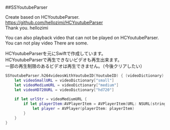 ##SSYoutubeParser

Create based on HCYoutubeParser.  
https://github.com/hellozimi/HCYoutubeParser  
Thank you. hellozimi

You can also playback video that can not be played on HCYoutubeParser.  
You can not play video There are some.

HCYoutubeParserを元にSwiftで作成しています。  
HCYoutubeParserで再生できないビデオも再生出来ます。  
一部の再生制限のあるビデオは再生できません。（今後クリアしたい）


```swift	
SSYoutubeParser.h264videosWithYoutubeID(YoutubeID) { (videoDictionary) -> Void in            
    let videoSmallURL = videoDictionary["small"]
    let videoMediumURL = videoDictionary["medium"]
    let videoHD720URL = videoDictionary["hd720"]
    
    if let urlStr = videoMediumURL {
        if let playerItem:AVPlayerItem = AVPlayerItem(URL: NSURL(string: urlStr)!) {
            let player = AVPlayer(playerItem: playerItem)
        }
    }
}
```

